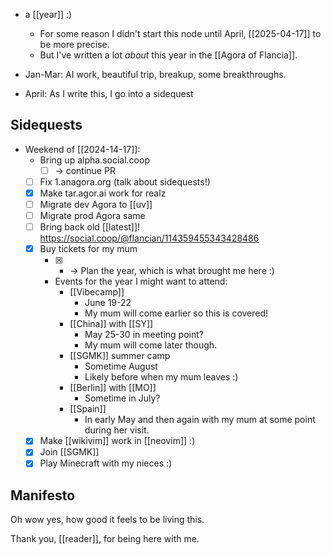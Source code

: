 - a [[year]] :)
    - For some reason I didn't start this node until April, [[2025-04-17]] to be more precise.
    - But I've written a lot *about* this year in the [[Agora of Flancia]].

- Jan-Mar: AI work, beautiful trip, breakup, some breakthroughs.
- April: As I write this, I go into a sidequest

## Sidequests

- Weekend of [[2024-14-17]]:
  - Bring up alpha.social.coop
    - [ ] -> continue PR
  - [ ] Fix 1.anagora.org (talk about sidequests!)
  - [x] Make tar.agor.ai work for realz
  - [ ] Migrate dev Agora to [[uv]]
  - [ ] Migrate prod Agora same
  - [ ] Bring back old [[latest]]! https://social.coop/@flancian/114359455343428486
  - [x] Buy tickets for my mum
    - [x] - -> Plan the year, which is what brought me here :)
    - Events for the year I might want to attend:
      - [[Vibecamp]]
        - June 19-22
        - My mum will come earlier so this is covered!
      - [[China]] with [[SY]]
        - May 25-30 in meeting point?
        - My mum will come later though.
      - [[SGMK]] summer camp
        - Sometime August
        - Likely before when my mum leaves :)
      - [[Berlin]] with [[MO]]
        - Sometime in July?
      - [[Spain]]
        - In early May and then again with my mum at some point during her visit.
  - [x] Make [[wikivim]] work in [[neovim]] :)
  - [x] Join [[SGMK]]
  - [x] Play Minecraft with my nieces :)

## Manifesto

Oh wow yes, how good it feels to be living this. 

Thank you, [[reader]], for being here with me.


